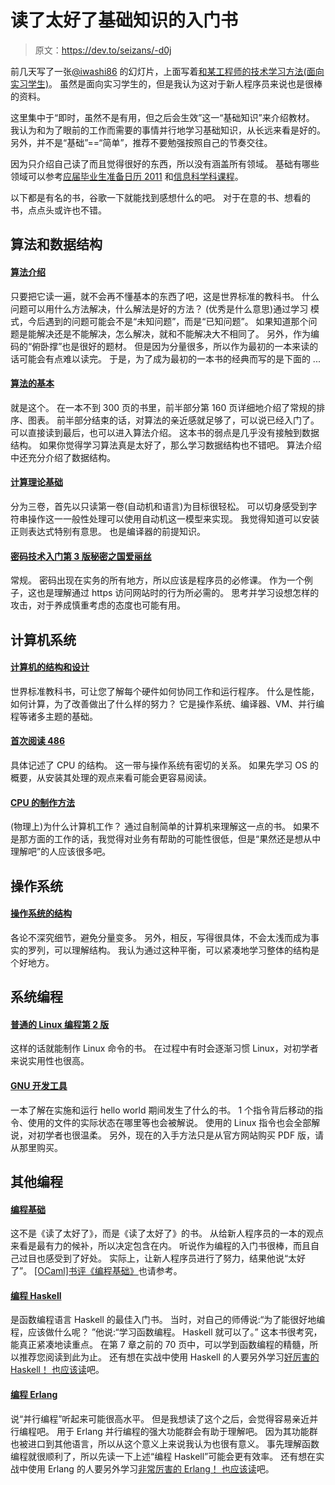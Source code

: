 # 读了太好了基础知识的入门书

> 原文：<https://dev.to/seizans/-d0j>

前几天写了一张[@iwashi86](https://twitter.com/iwashi86) 的幻灯片，上面写着[和某工程师的技术学习方法(面向实习学生)](http://www.slideshare.net/iwashi86/ss-58640407)。
虽然是面向实习学生的，但是我认为这对于新人程序员来说也是很棒的资料。

这里集中于“即时，虽然不是有用，但之后会生效”这一“基础知识”来介绍教材。
我认为和为了眼前的工作而需要的事情并行地学习基础知识，从长远来看是好的。
另外，并不是“基础”==“简单”，推荐不要勉强按照自己的节奏交往。

因为只介绍自己读了而且觉得很好的东西，所以没有涵盖所有领域。
基础有哪些领域可以参考[应届毕业生准备日历 2011](http://kuenishi.hatenadiary.jp/entry/20110321/1300642829) 和[信息科学科课程](http://www.is.s.u-tokyo.ac.jp/student/lecture.html)。

以下都是有名的书，谷歌一下就能找到感想什么的吧。
对于在意的书、想看的书，点点头或许也不错。

## 算法和数据结构

#### [算法介绍](http://www.amazon.co.jp/dp/4764904063/)

只要把它读一遍，就不会再不懂基本的东西了吧，这是世界标准的教科书。
什么问题可以用什么方法解决，什么解法是好的方法？ (优秀是什么意思)通过学习
模式，今后遇到的问题可能会不是“未知问题”，而是“已知问题”。
如果知道那个问题是能解决还是不能解决，怎么解决，就和不能解决大不相同了。
另外，作为编码的“俯卧撑”也是很好的题材。
但是因为分量很多，所以作为最初的一本来读的话可能会有点难以读完。
于是，为了成为最初的一本书的经典而写的是下面的 ...

#### [算法的基本](http://www.amazon.co.jp/dp/482228543X)

就是这个。
在一本不到 300 页的书里，前半部分第 160 页详细地介绍了常规的排序、图表。
前半部分结束的话，对算法的亲近感就足够了，可以说已经入门了。
可以直接读到最后，也可以进入算法介绍。
这本书的弱点是几乎没有接触到数据结构。
如果你觉得学习算法真是太好了，那么学习数据结构也不错吧。
算法介绍中还充分介绍了数据结构。

#### [计算理论基础](http://www.amazon.co.jp/dp/4320122070)

分为三卷，首先以只读第一卷(自动机和语言)为目标很轻松。
可以切身感受到字符串操作这一一般性处理可以使用自动机这一模型来实现。
我觉得知道可以安装正则表达式特别有意思。
也是编译器的前提知识。

#### [密码技术入门第 3 版秘密之国爱丽丝](http://www.amazon.co.jp/dp/4797382228)

常规。
密码出现在实务的所有地方，所以应该是程序员的必修课。
作为一个例子，这也是理解通过 https 访问网站时的行为所必需的。
思考并学习设想怎样的攻击，对于养成慎重考虑的态度也可能有用。

## 计算机系统

#### [计算机的结构和设计](http://www.amazon.co.jp/dp/4822298426/)

世界标准教科书，可让您了解每个硬件如何协同工作和运行程序。
什么是性能，如何计算，为了改善做出了什么样的努力？
它是操作系统、编译器、VM、并行编程等诸多主题的基础。

#### [首次阅读 486](http://www.amazon.co.jp/dp/4756102131)

具体记述了 CPU 的结构。
这一带与操作系统有密切的关系。
如果先学习 OS 的概要，从安装其处理的观点来看可能会更容易阅读。

#### [CPU 的制作方法](http://www.amazon.co.jp/dp/4839909865/)

(物理上)为什么计算机工作？
通过自制简单的计算机来理解这一点的书。
如果不是那方面的工作的话，我觉得对业务有帮助的可能性很低，但是“果然还是想从中理解吧”的人应该很多吧。

## 操作系统

#### [操作系统的结构](http://www.amazon.co.jp/dp/4254127057)

各论不深究细节，避免分量变多。
另外，相反，写得很具体，不会太浅而成为事实的罗列，可以理解结构。
我认为通过这种平衡，可以紧凑地学习整体的结构是个好地方。

## 系统编程

#### [普通的 Linux 编程第 2 版](https://www.amazon.co.jp/dp/4797386479)

这样的话就能制作 Linux 命令的书。
在过程中有时会逐渐习惯 Linux，对初学者来说实用性也很高。

#### [GNU 开发工具](http://www.oversea-pub.com/store/gnu_development_tools)

一本了解在实施和运行 hello world 期间发生了什么的书。
1 个指令背后移动的指令、使用的文件的实际状态在哪里等也会被解说。
使用的 Linux 指令也会全部解说，对初学者也很温柔。
另外，现在的入手方法只是从官方网站购买 PDF 版，请从那里购买。

## 其他编程

#### [编程基础](http://www.amazon.co.jp/dp/4781911609)

这不是《读了太好了》，而是《读了太好了》的书。
从给新人程序员的一本的观点来看是最有力的候补，所以决定包含在内。
听说作为编程的入门书很棒，而且自己过目也感受到了好处。
实际上，让新人程序员进行了努力，结果他说“太好了”。
[[OCaml]书评《编程基础》](http://d.hatena.ne.jp/kazu-yamamoto/20130318/1363581164)也请参考。

#### [编程 Haskell](http://www.amazon.co.jp/dp/4274067815)

是函数编程语言 Haskell 的最佳入门书。
当时，对自己的师傅说:“为了能很好地编程，应该做什么呢？ ”他说:“学习函数编程。 Haskell 就可以了。”
这本书很考究，能真正紧凑地读重点。
在第 7 章之前的 70 页中，可以学到函数编程的精髓，所以推荐您阅读到此为止。
还有想在实战中使用 Haskell 的人要另外学习[好厉害的 Haskell！ 也应该读](http://www.amazon.co.jp/dp/4274068854)吧。

#### [编程 Erlang](http://www.amazon.co.jp/dp/4274067149)

说“并行编程”听起来可能很高水平。
但是我想读了这个之后，会觉得容易亲近并行编程吧。
用于 Erlang 并行编程的强大功能群会有助于理解吧。
因为其功能群也被进口到其他语言，所以从这个意义上来说我认为也很有意义。
事先理解函数编程就很顺利了，所以先读一下上述“编程 Haskell”可能会更有效率。
还有想在实战中使用 Erlang 的人要另外学习[非常厉害的 Erlang！ 也应该读](http://www.amazon.co.jp/dp/4274069125/)吧。